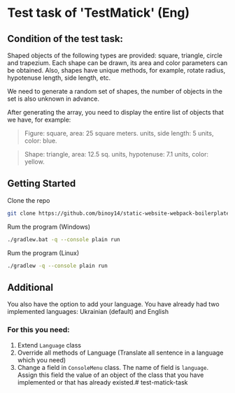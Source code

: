 # Test task of 'TestMatick' (Eng)

## Condition of the test task:

Shaped objects of the following types are provided: square, triangle, circle and trapezium. Each shape can be drawn, its
area and color parameters can be obtained. Also, shapes have unique methods, for example, rotate radius, hypotenuse
length, side length, etc.

We need to generate a random set of shapes, the number of objects in the set is also unknown in advance.

After generating the array, you need to display the entire list of objects that we have, for example:

> Figure: square, area: 25 square meters. units, side length: 5 units, color: blue.

> Shape: triangle, area: 12.5 sq. units, hypotenuse: 7.1 units, color: yellow.

## Getting Started

Clone the repo

```sh
git clone https://github.com/binoy14/static-website-webpack-boilerplate.git
```

Rum the program (Windows)

```sh
./gradlew.bat -q --console plain run
```

Rum the program (Linux)

```sh
./gradlew -q --console plain run
```

## Additional

You also have the option to add your language. You have already had two implemented languages: Ukrainian (default) and
English

### For this you need:

1. Extend `Language` class
2. Override all methods of Language (Translate all sentence in a language which you need)
3. Change a field in `ConsoleMenu` class. The name of field is `language`. Assign this field the value of an object of
   the class that you have implemented or that has already existed.#   t e s t - m a t i c k - t a s k  
 
